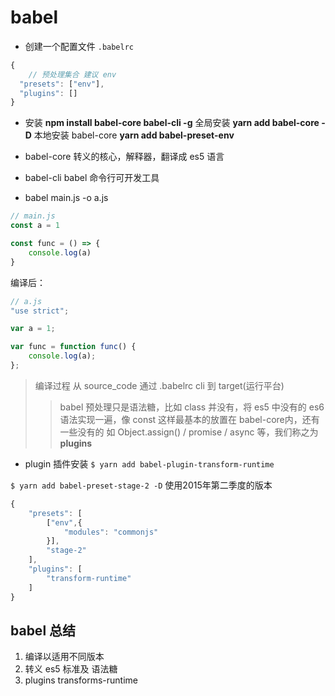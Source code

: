 # babel 

- 创建一个配置文件 `.babelrc`
```js
{
    // 预处理集合 建议 env
  "presets": ["env"],
  "plugins": []
}
```
- 安装
**npm install babel-core babel-cli -g** 全局安装
**yarn add babel-core -D** 本地安装 babel-core
**yarn add babel-preset-env** 

- babel-core
转义的核心，解释器，翻译成 es5 语言
- babel-cli
babel 命令行可开发工具

- babel main.js -o a.js
```js
// main.js
const a = 1

const func = () => {
    console.log(a)
}
```
编译后：
```js
// a.js
"use strict";

var a = 1;

var func = function func() {
    console.log(a);
};
```

> 编译过程 从 source_code 通过 .babelrc cli 到 target(运行平台)
>> babel 预处理只是语法糖，比如 class 并没有，将 es5 中没有的 es6 语法实现一遍，像 const 这样最基本的放置在 babel-core内，还有一些没有的 如 Object.assign() / promise / async 等，我们称之为 **plugins**

- plugin 插件安装
`$ yarn add babel-plugin-transform-runtime`

`$ yarn add babel-preset-stage-2 -D` 使用2015年第二季度的版本

```js
{
    "presets": [
        ["env",{
            "modules": "commonjs"
        }],
        "stage-2"
    ],
    "plugins": [
        "transform-runtime"
    ]
}
```
## babel 总结
1. 编译以适用不同版本
2. 转义 es5 标准及 语法糖
3. plugins transforms-runtime